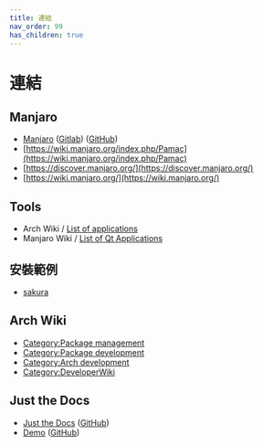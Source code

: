 ```yaml
---
title: 連結
nav_order: 99
has_children: true
---
```


# 連結


## Manjaro

* [Manjaro](https://manjaro.org/) ([Gitlab](https://gitlab.manjaro.org/explore/groups)) ([GitHub](https://github.com/manjaro))
* [https://wiki.manjaro.org/index.php/Pamac](https://wiki.manjaro.org/index.php/Pamac)
* [https://discover.manjaro.org/](https://discover.manjaro.org/)
* [https://wiki.manjaro.org/](https://wiki.manjaro.org/)


## Tools

* Arch Wiki / [List of applications](https://wiki.archlinux.org/index.php/List_of_applications)
* Manjaro Wiki / [List of Qt Applications](https://wiki.manjaro.org/index.php/List_of_Qt_Applications)


## 安裝範例

* [sakura](https://samwhelp.github.io/note-about-manjaro/read/adjustment/tool/sakura.html)


## Arch Wiki

* [Category:Package management](https://wiki.archlinux.org/title/Category:Package_management)
* [Category:Package development](https://wiki.archlinux.org/title/Category:Package_development)
* [Category:Arch development](https://wiki.archlinux.org/title/Category:Arch_development)
* [Category:DeveloperWiki](https://wiki.archlinux.org/title/Category:DeveloperWiki)

## Just the Docs

* [Just the Docs](https://pmarsceill.github.io/just-the-docs/) ([GitHub](https://github.com/pmarsceill/just-the-docs))
* [Demo](https://pmarsceill.github.io/jtd-remote/) ([GitHub](https://github.com/pmarsceill/jtd-remote))
